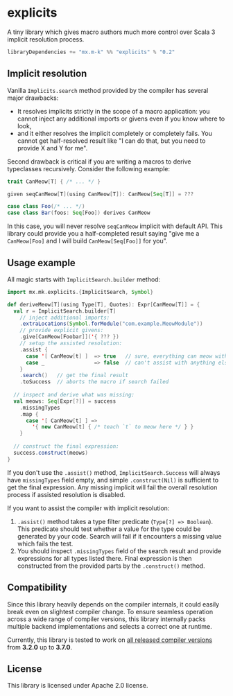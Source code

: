 explicits
=========

A tiny library which gives macro authors much more control over Scala 3 implicit resolution process.

```scala
libraryDependencies += "mx.m-k" %% "explicits" % "0.2"
```

Implicit resolution
-------------------

Vanilla `Implicits.search` method provided by the compiler has several major drawbacks:

* It resolves implicits strictly in the scope of a macro application: you cannot inject any additional imports or givens even if you know where to look,
* and it either resolves the implicit completely or completely fails. You cannot get half-resolved result like "I can do that, but you need to provide X and Y for me".

Second drawback is critical if you are writing a macros to derive typeclasses recursively. Consider the following example:

```scala
trait CanMeow[T] { /* ... */ }

given seqCanMeow[T](using CanMeow[T]): CanMeow[Seq[T]] = ???

case class Foo(/* ... */)
case class Bar(foos: Seq[Foo]) derives CanMeow
```

In this case, you will never resolve `seqCanMeow` implicit with default API. This library could provide you a half-completed result saying "give me a `CanMeow[Foo]` and I will build `CanMeow[Seq[Foo]]` for you".

Usage example
-------------

All magic starts with `ImplicitSearch.builder` method:

```scala
import mx.mk.explicits.{ImplicitSearch, Symbol}

def deriveMeow[T](using Type[T], Quotes): Expr[CanMeow[T]] = {
  val r = ImplicitSearch.builder[T]
    // inject additional imports:
    .extraLocations(Symbol.forModule("com.example.MeowModule"))
    // provide explicit givens:
    .give[CanMeow[Foobar]]('{ ??? })
    // setup the assisted resolution:
    .assist {
      case '[ CanMeow[t] ]  => true   // sure, everything can meow with me
      case _                => false  // can't assist with anything else
    }
    .search()   // get the final result
    .toSuccess  // aborts the macro if search failed
  
  // inspect and derive what was missing:
  val meows: Seq[Expr[?]] = success
    .missingTypes
    .map {
      case '[ CanMeow[t] ] => 
        '{ new CanMeow[t] { /* teach `t` to meow here */ } }
    }
  
  // construct the final expression:
  success.construct(meows)
}
```

If you don't use the `.assist()` method, `ImplicitSearch.Success` will always have `missingTypes` field empty, and simple `.construct(Nil)` is sufficient to get the final expression. Any missing implicit will fail the overall resolution process if assisted resolution is disabled.

If you want to assist the compiler with implicit resolution:

1. `.assist()` method takes a type filter predicate (`Type[?] => Boolean`). This predicate should test whether a value for the type could be generated by your code. Search will fail if it encounters a missing value which fails the test.
2. You should inspect `.missingTypes` field of the search result and provide expressions for all types listed there. Final expression is then constructed from the provided parts by the `.construct()` method.

Compatibility
-------------

Since this library heavily depends on the compiler internals, it could easily break even on slightest compiler change. To ensure seamless operation across a wide range of compiler versions, this library internally packs multiple backend implementations and selects a correct one at runtime.

Currently, this library is tested to work on [all released compiler versions](test/build.sbt) from **3.2.0** up to **3.7.0**.

License
-------

This library is licensed under Apache 2.0 license.
